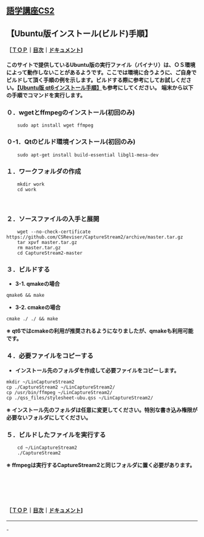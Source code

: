 ## [語学講座CS2](https://csreviser.github.io/CaptureStream2/) 
## 【Ubuntu版インストール(ビルド)手順】　　　　　　
#### ［[ＴＯＰ](./)**｜**[目次](./#目次)**｜**[ドキュメント](./#ドキュメント-1)]

**このサイトで提供しているUbuntu版の実行ファイル（バイナリ）は、ＯＳ環境によって動作しないことがあるようです。ここでは環境に合うように、ご自身でビルドして頂く手順の例を示します。ビルドする際に参考にしてお試しください。[【Ubuntu版 qt6インストール手順】](./qt_install)も参考にしてください。**
**端末から以下の手順でコマンドを実行します。**

### ０．wgetとffmpegのインストール(初回のみ)     

```
    sudo apt install wget ffmpeg
```
### ０-1．Qtのビルド環境インストール(初回のみ)     

```
    sudo apt-get install build-essential libgl1-mesa-dev
```

### １．ワークフォルダの作成

```
    mkdir work
    cd work
```

　　　　　　　

### ２．ソースファイルの入手と展開

```
    wget --no-check-certificate https://github.com/CSReviser/CaptureStream2/archive/master.tar.gz
    tar xpvf master.tar.gz
    rm master.tar.gz
    cd CaptureStream2-master
```
      



### ３．ビルドする
* **3-1. qmakeの場合**
```
qmake6 && make          
```

     


* **3-2. cmakeの場合**
```
cmake ./ ./ && make         
```
**※ qt6ではcmakeの利用が推奨されるようになりましたが、qmakeも利用可能です。**
 　　   


 
### ４．必要ファイルをコピーする
* **インストール先のフォルダを作成して必要ファイルをコピーします。**
```
mkdir ~/LinCaptureStream2
cp ./CaptureStream2 ~/LinCaptureStream2/
cp /usr/bin/ffmpeg ~/LinCaptureStream2/
cp ./qss_files/stylesheet-ubu.qss ~/LinCaptureStream2/
```
**※ インストール先のフォルダは任意に変更してください。特別な書き込み権限が必要ないフォルダにしてください。**



### ５．ビルドしたファイルを実行する

```
    cd ~/LinCaptureStream2
    ./CaptureStream2
```
**※ ffmpegは実行するCaptureStream2と同じフォルダに置く必要があります。**

####   　
####   　
#### ［[ＴＯＰ](./)**｜**[目次](./#目次)**｜**[ドキュメント](./#ドキュメント-1)]

*** 
 <link rel="shortcut icon" type="image/x-icon" href="https://avatars.githubusercontent.com/u/46049273?v=4">
 <meta name="twitter:image:src" content="https://avatars.githubusercontent.com/u/46049273?v=4">
-
